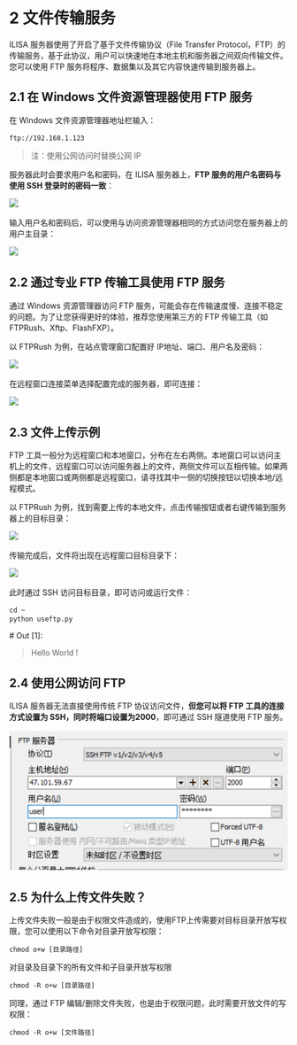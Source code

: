# 2 文件传输服务

ILISA 服务器使用了开启了基于文件传输协议（File Transfer Protocol，FTP）的传输服务，基于此协议，用户可以快速地在本地主机和服务器之间双向传输文件。您可以使用 FTP 服务将程序、数据集以及其它内容快速传输到服务器上。



## 2.1 在 Windows 文件资源管理器使用 FTP 服务

在 Windows 文件资源管理器地址栏输入：

```
ftp://192.168.1.123
```

> 注：使用公网访问时替换公网 IP

服务器此时会要求用户名和密码，在 ILISA 服务器上，**FTP 服务的用户名密码与使用 SSH 登录时的密码一致**：

![](pictures/ftp-explorer-login.png)

输入用户名和密码后，可以使用与访问资源管理器相同的方式访问您在服务器上的用户主目录：

![](pictures/ftp-explorer-root.png)



## 2.2 通过专业 FTP 传输工具使用 FTP 服务

通过 Windows 资源管理器访问 FTP 服务，可能会存在传输速度慢、连接不稳定的问题。为了让您获得更好的体验，推荐您使用第三方的 FTP 传输工具（如 FTPRush、Xftp、FlashFXP）。

以 FTPRush 为例，在站点管理窗口配置好 IP地址、端口、用户名及密码：

![](pictures/ftp-tool-login.png)

在远程窗口连接菜单选择配置完成的服务器，即可连接：

![](pictures/ftp-tool-connect.png)

## 2.3 文件上传示例

FTP 工具一般分为远程窗口和本地窗口，分布在左右两侧。本地窗口可以访问主机上的文件，远程窗口可以访问服务器上的文件，两侧文件可以互相传输。如果两侧都是本地窗口或两侧都是远程窗口，请寻找其中一侧的切换按钮以切换本地/远程模式。

以 FTPRush 为例，找到需要上传的本地文件，点击传输按钮或者右键传输到服务器上的目标目录：

![](pictures/ftp-tool-transfer.png)

传输完成后，文件将出现在远程窗口目标目录下：

![](pictures/ftp-tool-transfer-finish.png)

此时通过 SSH 访问目标目录，即可访问或运行文件：

``` shell
cd ~
python useftp.py
```

\# Out [1]:

> Hello World !

## 2.4 使用公网访问 FTP

ILISA 服务器无法直接使用传统 FTP 协议访问文件，**但您可以将 FTP 工具的连接方式设置为 SSH，同时将端口设置为2000**，即可通过 SSH 隧道使用 FTP 服务。

![](pictures/ftp-ssh-tunnel.png)



## 2.5 为什么上传文件失败？

上传文件失败一般是由于权限文件造成的，使用FTP上传需要对目标目录开放写权限，您可以使用以下命令对目录开放写权限：

```
chmod o+w [目录路径]
```

对目录及目录下的所有文件和子目录开放写权限

``` shell
chmod -R o+w [目录路径]
```

同理，通过 FTP 编辑/删除文件失败，也是由于权限问题，此时需要开放文件的写权限：

```
chmod -R o+w [文件路径]
```

